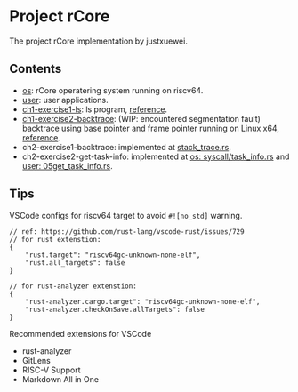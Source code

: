 # Project rCore

The project rCore implementation by justxuewei.

## Contents

- [os](./src/os): rCore operatering system running on riscv64.
- [user](./src/user): user applications.
- [ch1-exercise1-ls](./src/ls): ls program, [reference](https://rcore-os.github.io/rCore-Tutorial-Book-v3/chapter1/7exercise.html).
- [ch1-exercise2-backtrace](./src/backtrace): (WIP: encountered segmentation fault) backtrace using base pointer and frame pointer running on Linux x64, [reference](https://rcore-os.github.io/rCore-Tutorial-Book-v3/chapter1/7exercise.html).
- ch2-exercise1-backtrace: implemented at [stack_trace.rs](./src/os/src/stack_trace.rs).
- ch2-exercise2-get-task-info: implemented at [os: syscall/task_info.rs](./src/os/src/syscall/task_info.rs) and [user: 05get_task_info.rs](./src/user/src/bin/05get_task_info.rs).

## Tips

VSCode configs for riscv64 target to avoid `#![no_std]` warning.

```
// ref: https://github.com/rust-lang/vscode-rust/issues/729
// for rust extenstion:
{
    "rust.target": "riscv64gc-unknown-none-elf",
    "rust.all_targets": false
}

// for rust-analyzer extenstion:
{
    "rust-analyzer.cargo.target": "riscv64gc-unknown-none-elf",
    "rust-analyzer.checkOnSave.allTargets": false
}
```

Recommended extensions for VSCode

- rust-analyzer
- GitLens
- RISC-V Support
- Markdown All in One
